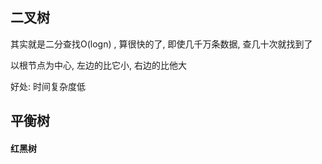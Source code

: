 ## 二叉树

其实就是二分查找O(logn) , 算很快的了, 即使几千万条数据, 查几十次就找到了

以根节点为中心, 左边的比它小, 右边的比他大

好处: 时间复杂度低







## 平衡树

#### 红黑树



